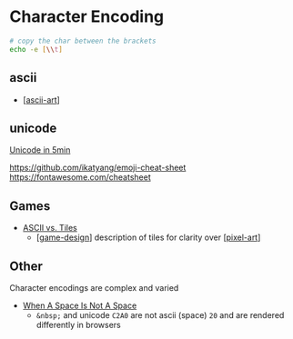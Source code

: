 Character Encoding
==================

```bash
# copy the char between the brackets
echo -e [\\t]
```


ascii
-----

* [[ascii-art]]


unicode
-------

[Unicode in 5min](https://richardjharris.github.io/unicode-in-five-minutes.html)

https://github.com/ikatyang/emoji-cheat-sheet
https://fontawesome.com/cheatsheet


Games
-----

* [ASCII vs. Tiles](https://www.gridsagegames.com/blog/2015/02/ascii-vs-tiles/)
    * [[game-design]] description of tiles for clarity over [[pixel-art]]


Other
-----

Character encodings are complex and varied
* [When A Space Is Not A Space](https://www.bigmessowires.com/2021/06/01/when-a-space-is-not-a-space/)
    * `&nbsp;` and unicode `C2A0` are not ascii (space) `20` and are rendered differently in browsers

[//begin]: # "Autogenerated link references for markdown compatibility"
[ascii-art]: ascii-art.md "ascii-art"
[game-design]: game-design.md "Game Design"
[pixel-art]: pixel-art.md "pixel-art"
[//end]: # "Autogenerated link references"